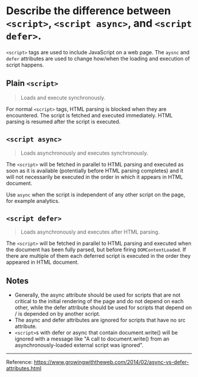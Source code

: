 # Describe the difference between `<script>`, `<script async>`, and `<script defer>`.

`<script>` tags are used to include JavaScript on a web page. The `aysnc` and `defer` attributes are used to change how/when the loading and execution of script happens.

## Plain `<script>`
> Loads and execute synchronously.

For normal `<script>` tags, HTML parsing is blocked when they are encountered. The script is fetched and executed immediately. HTML parsing is resumed after the script is executed.

## `<script async>`
> Loads asynchronously and executes synchronously.

The `<script>` will be fetched in parallel to HTML parsing and executed as soon as it is available (potentially before HTML parsing completes) and it will not necessarily be executed in the order in which it appears in HTML document.

Use `async` when the script is independent of any other script on the page, for example analytics.

## `<script defer>`
> Loads asynchronously and executes after HTML parsing.

The `<script>` will be fetched in parallel to HTML parsing and executed when the document has been fully parsed, but before firing `DOMContentLoaded`. If there are multiple of them each deferred script is executed in the order they appeared in HTML document.

## Notes
- Generally, the async attribute should be used for scripts that are not critical to the initial rendering of the page and do not depend on each other, while the defer attribute should be used for scripts that depend on / is depended on by another script.
- The async and defer attributes are ignored for scripts that have no src attribute.
- `<script>`s with defer or async that contain document.write() will be ignored with a message like "A call to document.write() from an asynchronously-loaded external script was ignored".

----

Reference: https://www.growingwiththeweb.com/2014/02/async-vs-defer-attributes.html